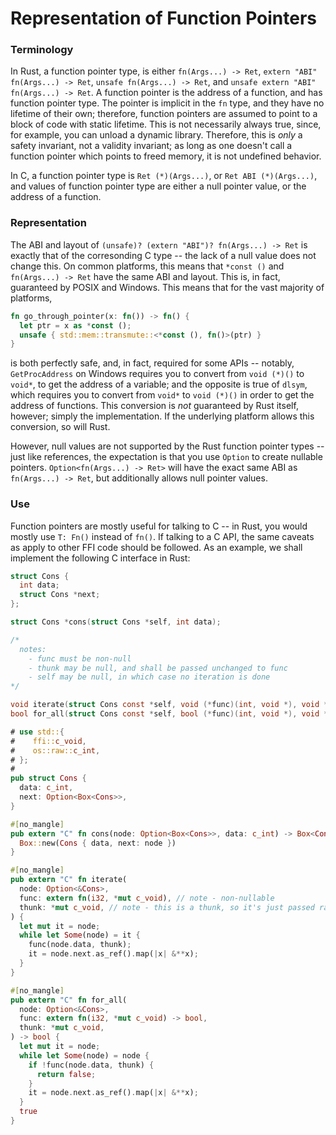 # Representation of Function Pointers

### Terminology

In Rust, a function pointer type, is either `fn(Args...) -> Ret`,
`extern "ABI" fn(Args...) -> Ret`, `unsafe fn(Args...) -> Ret`, and
`unsafe extern "ABI" fn(Args...) -> Ret`.
A function pointer is the address of a function,
and has function pointer type.
The pointer is implicit in the `fn` type,
and they have no lifetime of their own;
therefore, function pointers are assumed to point to
a block of code with static lifetime.
This is not necessarily always true,
since, for example, you can unload a dynamic library.
Therefore, this is _only_ a safety invariant,
not a validity invariant;
as long as one doesn't call a function pointer which points to freed memory,
it is not undefined behavior.


In C, a function pointer type is `Ret (*)(Args...)`, or `Ret ABI (*)(Args...)`,
and values of function pointer type are either a null pointer value,
or the address of a function.

### Representation

The ABI and layout of `(unsafe)? (extern "ABI")? fn(Args...) -> Ret`
is exactly that of the corresonding C type --
the lack of a null value does not change this. 
On common platforms, this means that `*const ()` and `fn(Args...) -> Ret` have
the same ABI and layout. This is, in fact, guaranteed by POSIX and Windows.
This means that for the vast majority of platforms,

```rust
fn go_through_pointer(x: fn()) -> fn() {
  let ptr = x as *const ();
  unsafe { std::mem::transmute::<*const (), fn()>(ptr) }
}
```

is both perfectly safe, and, in fact, required for some APIs -- notably,
`GetProcAddress` on Windows requires you to convert from `void (*)()` to
`void*`, to get the address of a variable;
and the opposite is true of `dlsym`, which requires you to convert from
`void*` to `void (*)()` in order to get the address of functions.
This conversion is _not_ guaranteed by Rust itself, however;
simply the implementation. If the underlying platform allows this conversion,
so will Rust.

However, null values are not supported by the Rust function pointer types --
just like references, the expectation is that you use `Option` to create
nullable pointers. `Option<fn(Args...) -> Ret>` will have the exact same ABI
as `fn(Args...) -> Ret`, but additionally allows null pointer values.


### Use

Function pointers are mostly useful for talking to C -- in Rust, you would
mostly use `T: Fn()` instead of `fn()`. If talking to a C API,
the same caveats as apply to other FFI code should be followed.
As an example, we shall implement the following C interface in Rust:

```c
struct Cons {
  int data;
  struct Cons *next;
};

struct Cons *cons(struct Cons *self, int data);

/*
  notes:
    - func must be non-null
    - thunk may be null, and shall be passed unchanged to func
    - self may be null, in which case no iteration is done
*/

void iterate(struct Cons const *self, void (*func)(int, void *), void *thunk);
bool for_all(struct Cons const *self, bool (*func)(int, void *), void *thunk);
```

```rust
# use std::{
#    ffi::c_void,
#    os::raw::c_int,
# };
#
pub struct Cons {
  data: c_int,
  next: Option<Box<Cons>>,
}

#[no_mangle]
pub extern "C" fn cons(node: Option<Box<Cons>>, data: c_int) -> Box<Cons> {
  Box::new(Cons { data, next: node })
}

#[no_mangle]
pub extern "C" fn iterate(
  node: Option<&Cons>, 
  func: extern fn(i32, *mut c_void), // note - non-nullable
  thunk: *mut c_void, // note - this is a thunk, so it's just passed raw
) {
  let mut it = node;
  while let Some(node) = it {
    func(node.data, thunk);
    it = node.next.as_ref().map(|x| &**x);
  }
}

#[no_mangle]
pub extern "C" fn for_all(
  node: Option<&Cons>, 
  func: extern fn(i32, *mut c_void) -> bool,
  thunk: *mut c_void,
) -> bool {
  let mut it = node;
  while let Some(node) = node {
    if !func(node.data, thunk) {
      return false;
    }
    it = node.next.as_ref().map(|x| &**x);
  }
  true
}
```
